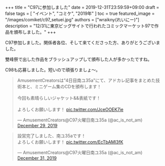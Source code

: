 +++
title = "C97に参加しました"
date = 2019-12-31T23:59:59+09:00
draft = false
tags = [ "イベント", "コミケ", "2019年" ]
toc = true
featured_image = "/images/comiket/c97_setuei.jpg"
authors = ["wraikny{れいにー)"]
description = "12/31に東京ビッグサイトで行われたコミックマーケット97で作品を頒布しました。"
+++

C97参加しました。関係者各位、そして来てくださった方、ありがとうございました。

雙峰祭で出した作品をブラッシュアップして頒布した人が多かったですね。

C98も応募しました。短いので頑張りましょ～。

<blockquote class="twitter-tweet"><p lang="ja" dir="ltr">AmusementCreatorsは&quot;4日目南ユ35a&quot;にて、アドカレ記事をまとめた技術本と、ミニゲーム集のCDを頒布します！<br><br>今回も素晴らしいジャケット&amp;&amp;表紙です！<br><br>よろしくお願いします！ <a href="https://t.co/JceOOEK7ie">pic.twitter.com/JceOOEK7ie</a></p>&mdash; AmusementCreators@C97火曜日南ユ35a (@ac_is_not_am) <a href="https://twitter.com/ac_is_not_am/status/1211216881396285440?ref_src=twsrc%5Etfw">December 29, 2019</a></blockquote> <script async src="https://platform.twitter.com/widgets.js" charset="utf-8"></script> 

<blockquote class="twitter-tweet"><p lang="ja" dir="ltr">設営完了しました、南ユ35aです！<br>よろしくお願いします！ <a href="https://t.co/EcTbAMl3fK">pic.twitter.com/EcTbAMl3fK</a></p>&mdash; AmusementCreators@C97火曜日南ユ35a (@ac_is_not_am) <a href="https://twitter.com/ac_is_not_am/status/1211801362977046528?ref_src=twsrc%5Etfw">December 31, 2019</a></blockquote> <script async src="https://platform.twitter.com/widgets.js" charset="utf-8"></script> 
